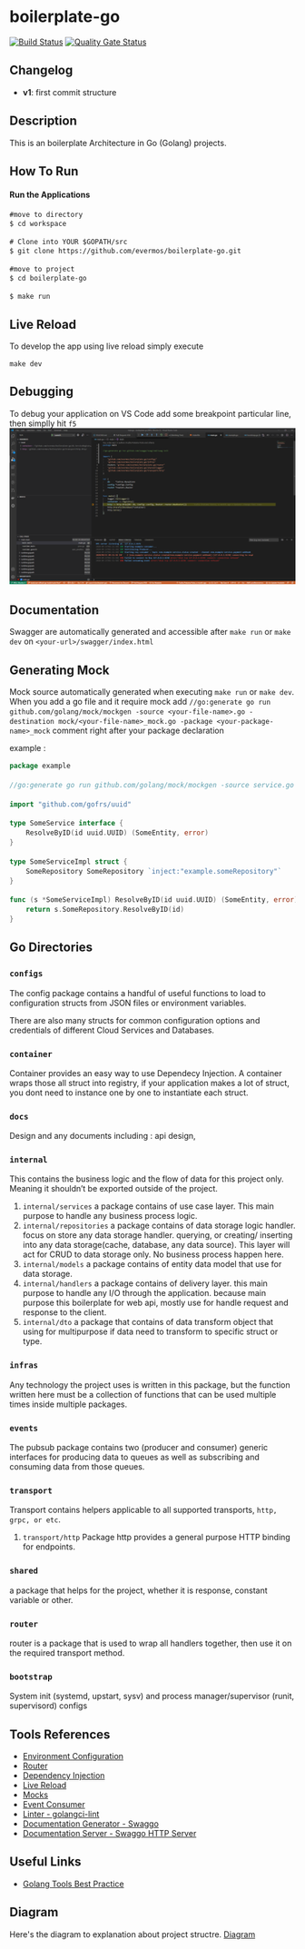 # boilerplate-go
[![Build Status](https://jenkinsx.evermosa2z.com/buildStatus/icon?job=be-boilerplate-go%2Fmaster)](https://jenkinsx.evermosa2z.com/job/be-boilerplate-go/job/master/) [![Quality Gate Status](https://sonar.evermosa2z.com/api/project_badges/measure?project=be-boilerplate-go&metric=alert_status)](https://sonar.evermosa2z.com/dashboard?id=be-boilerplate-go)
## Changelog
- **v1**: first commit structure

## Description
This is an boilerplate Architecture in Go (Golang) projects.

## How To Run 

#### Run the Applications
```shell
#move to directory
$ cd workspace

# Clone into YOUR $GOPATH/src
$ git clone https://github.com/evermos/boilerplate-go.git

#move to project
$ cd boilerplate-go

$ make run
```

## Live Reload
To develop the app using live reload simply execute

```shell
make dev
```

## Debugging
To debug your application on VS Code add some breakpoint particular line, then simplly hit `f5`
![Debugging Demo](assets/debugging-demo.png)


## Documentation
Swagger are automatically generated and accessible after `make run` or `make dev` on `<your-url>/swagger/index.html`

## Generating Mock ##
Mock source automatically generated when executing `make run` or `make dev`. When you add a go file and it require mock add `//go:generate go run github.com/golang/mock/mockgen -source <your-file-name>.go -destination mock/<your-file-name>_mock.go -package <your-package-name>_mock` comment right after your package declaration

example :

```go
package example

//go:generate go run github.com/golang/mock/mockgen -source service.go -destination mock/service_mock.go -package example_mock

import "github.com/gofrs/uuid"

type SomeService interface {
	ResolveByID(id uuid.UUID) (SomeEntity, error)
}

type SomeServiceImpl struct {
	SomeRepository SomeRepository `inject:"example.someRepository"`
}

func (s *SomeServiceImpl) ResolveByID(id uuid.UUID) (SomeEntity, error) {
	return s.SomeRepository.ResolveByID(id)
}
```

## Go Directories

### `configs`
The config package contains a handful of useful functions to load to configuration structs from JSON files or environment variables.

There are also many structs for common configuration options and credentials of different Cloud Services and Databases.

### `container`
Container provides an easy way to use Dependecy Injection. A container wraps those all struct into registry, if your application makes a lot of struct, you dont need to instance one by one to instantiate each struct.

### `docs`
Design and any documents including : api design,

### `internal`
This contains the business logic and the flow of data for this project only. Meaning it shouldn’t be exported outside of the project.
1. `internal/services`
    a package contains of use case layer. This main purpose to handle any business process logic.
2. `internal/repositories`
    a package contains of data storage logic handler. focus on store any data storage handler. querying, or creating/ inserting into any data storage(cache, database, any data source). This layer will act for CRUD to data storage only. No business process happen here. 
3. `internal/models`
    a package contains of entity data model that use for data storage.
4. `internal/handlers`
    a package contains of delivery layer. this main purpose to handle any I/O through the application. because main purpose this boilerplate for web api, mostly use for handle request and response to the client.
5. `internal/dto`
    a package that contains of data transform object that using for multipurpose if data need to transform to specific struct or type.

### `infras`
Any technology the project uses is written in this package, but the function written here must be a collection of functions that can be used multiple times inside multiple packages.

### `events`
The pubsub package contains two (producer and consumer) generic interfaces for producing data to queues as well as subscribing and consuming data from those queues.

### `transport`
Transport contains helpers applicable to all supported transports, `http, grpc, or etc`.
1. `transport/http`
    Package http provides a general purpose HTTP binding for endpoints.

### `shared`
a package that helps for the project, whether it is response, constant variable or other.

### `router`
router is a package that is used to wrap all handlers together, then use it on the required transport method.

### `bootstrap`
System init (systemd, upstart, sysv) and process manager/supervisor (runit, supervisord) configs

## Tools References
- [Environment Configuration](https://github.com/spf13/viper)
- [Router](https://github.com/go-chi/chi)
- [Dependency Injection](https://github.com/facebookarchive/inject)
- [Live Reload](https://github.com/cosmtrek/air)
- [Mocks](https://github.com/golang/mock)
- [Event Consumer](https://github.com/nsqio/go-nsq)
- [Linter - golangci-lint](github.com/golangci/golangci-lint)
- [Documentation Generator - Swaggo](github.com/swaggo/swag/cmd/swag)
- [Documentation Server - Swaggo HTTP Server](github.com/swaggo/http-swagger)

## Useful Links
- [Golang Tools Best Practice](https://github.com/go-modules-by-example/index/tree/master/010_tools)

## Diagram
Here's the diagram to explanation about project structre.
[Diagram](https://drive.google.com/file/d/1uxb2dwHA1GFWuPs9ljhsMBMCjP6gVGtk/view)